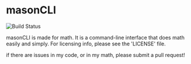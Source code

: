 # masonCLI
![Build Status](https://travis-ci.org/masoncodes/masonCLI.svg?branch=master)


masonCLI is made for math. It is a command-line interface that does math easily and simply.
For licensing info, please see the 'LICENSE' file.

if there are issues in my code, or in my math, please submit a pull request!
